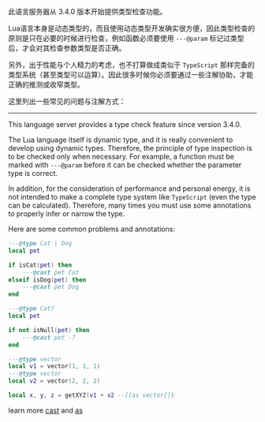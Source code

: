 此语言服务器从 3.4.0 版本开始提供类型检查功能。

Lua语言本身是动态类型的，而且使用动态类型开发确实很方便，因此类型检查的原则是只在必要的时候进行检查，例如函数必须要使用 `---@param` 标记过类型后，才会对其检查参数类型是否正确。

另外，出于性能与个人精力的考虑，也不打算做成类似于 `TypeScript` 那样完备的类型系统（甚至类型可以运算）。因此很多时候你必须要通过一些注解协助，才能正确的推测或收窄类型。

这里列出一些常见的问题与注解方式：

---

This language server provides a type check feature since version 3.4.0.

The Lua language itself is dynamic type, and it is really convenient to develop using dynamic types. Therefore, the principle of type inspection is to be checked only when necessary. For example, a function must be marked with `---@param` before it can be checked whether the parameter type is correct.

In addition, for the consideration of performance and personal energy, it is not intended to make a complete type system like `TypeScript` (even the type can be calculated). Therefore, many times you must use some annotations to properly infer or narrow the type.

Here are some common problems and annotations:

```lua
---@type Cat | Dog
local pet

if isCat(pet) then
    ---@cast pet Cat
elseif isDog(pet) then
    ---@cast pet Dog
end
```

```lua
---@type Cat?
local pet

if not isNull(pet) then
    ---@cast pet -?
end
```

```lua
---@type vector
local v1 = vector(1, 1, 1)
---@type vector
local v2 = vector(2, 2, 2)

local x, y, z = getXYZ(v1 + v2 --[[as vector]])
```

learn more [cast](https://github.com/sumneko/lua-language-server/wiki/EmmyLua-Annotations#cast) and [as](https://github.com/sumneko/lua-language-server/wiki/EmmyLua-Annotations#as)

